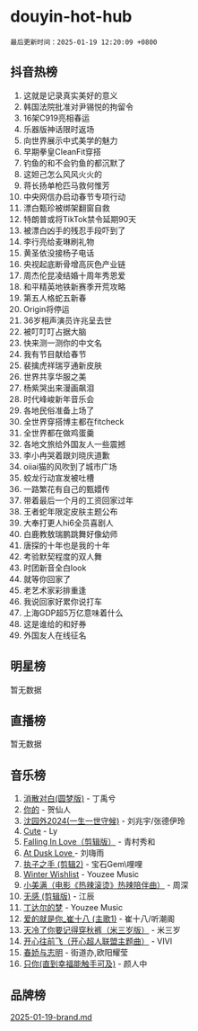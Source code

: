# douyin-hot-hub

`最后更新时间：2025-01-19 12:20:09 +0800`

## 抖音热榜

1. 这就是记录真实美好的意义
1. 韩国法院批准对尹锡悦的拘留令
1. 16架C919亮相春运
1. 乐器版神话限时返场
1. 向世界展示中式美学的魅力
1. 早期拳皇CleanFit穿搭
1. 钓鱼的和不会钓鱼的都沉默了
1. 这妲己怎么风风火火的
1. 蒋长扬单枪匹马救何惟芳
1. 中央网信办启动春节专项行动
1. 漂白甄珍被绑架翻窗自救
1. 特朗普或将TikTok禁令延期90天
1. 被漂白凶手的残忍手段吓到了
1. 李行亮给麦琳刷礼物
1. 黄圣依没接杨子电话
1. 央视起底断骨增高灰色产业链
1. 周杰伦昆凌结婚十周年秀恩爱
1. 和平精英地铁新赛季开荒攻略
1. 第五人格蛇五新春
1. Origin将停运
1. 36岁相声演员许兆呈去世
1. 被叮叮叮占据大脑
1. 快来测一测你的中文名
1. 我有节目献给春节
1. 裴擒虎祥瑞亨通新皮肤
1. 世界共享华服之美
1. 杨紫哭出来漫画飙泪
1. 时代峰峻新年音乐会
1. 各地民俗准备上场了
1. 全世界穿搭博主都在fitcheck
1. 全世界都在做鸡蛋羹
1. 各地文旅给外国友人一些震撼
1. 李小冉哭着跟刘晓庆道歉
1. oiiai猫的风吹到了城市广场
1. 蛟龙行动宣发被吐槽
1. 一路繁花有自己的甄嬛传
1. 带着最后一个月的工资回家过年
1. 王者蛇年限定皮肤主题公布
1. 大奉打更人hi6全员喜剧人
1. 白鹿教敖瑞鹏跳舞好像幼师
1. 唐探的十年也是我的十年
1. 考验默契程度的双人舞
1. 时团新音全白look
1. 就等你回家了
1. 老艺术家彩排重逢
1. 我说回家好累你说打车
1. 上海GDP超5万亿意味着什么
1. 这是谁给的和好券
1. 外国友人在线征名

## 明星榜

暂无数据

## 直播榜

暂无数据

## 音乐榜

1. [消散对白(圆梦版)](https://sf5-hl-cdn-tos.douyinstatic.com/obj/tos-cn-ve-2774/og4jB5I5IizzoZVAAAzWgBMAsMDWoArfwBOiFs) - 丁禹兮
1. [你的](https://sf5-hl-cdn-tos.douyinstatic.com/obj/tos-cn-ve-2774/oYuIeKf42jB7sEV6B2upMdpYAgfrQWj0FeRegh) - 贺仙人
1. [沈园外2024(一生一世守候)](https://sf5-hl-cdn-tos.douyinstatic.com/obj/tos-cn-ve-2774/oAIYMHGCmKaYKFDd6FZBf9AfMfx1eErAAEJAFH) - 刘兆宇/张德伊玲
1. [Cute](https://sf5-hl-cdn-tos.douyinstatic.com/obj/tos-cn-ve-2774/o4IbIzHWKAAB4wsS5qMBRiiAlEBGTpQRNfFvuo) - Ly
1. [Falling In Love（剪辑版）](https://sf5-hl-cdn-tos.douyinstatic.com/obj/tos-cn-ve-2774/o8ajpA8zzgBPahbBIO8AcKGBLJezFCRd1wfP9f) - 青村秀和
1. [ At Dusk  Love ](https://sf5-hl-cdn-tos.douyinstatic.com/obj/tos-cn-ve-2774/o8CrpCf5CaYgI4ZrtQgMQAFEfuGqNnRSDQAPBc) - 刘嗨雨
1. [执子之手 (剪辑2)](https://sf5-hl-cdn-tos.douyinstatic.com/obj/tos-cn-ve-2774/oUoZLQjCc31XzqsBnBQUNgeKtYPBcgbFDwtfcu) - 宝石Gem\哩哩
1. [Winter Wishlist](https://sf5-hl-cdn-tos.douyinstatic.com/obj/tos-cn-ve-2774/oIIgUOeamCFCVAzxN6MFRLIBlLGpUqQxeeHrLE) - Youzee Music
1. [小美满（电影《热辣滚烫》热辣陪伴曲）](https://sf3-cdn-tos.douyinstatic.com/obj/tos-cn-ve-2774/o0GAn2lSgfZIDUgtevCGDQYnFg4CwnrBaxbTZL) - 周深
1. [无感 (剪辑版)](https://sf6-cdn-tos.douyinstatic.com/obj/tos-cn-ve-2774/o0eIsUzJBDlQaQFC5OFlgbMEZC1TFYBftOBn6p) - 江辰
1. [丁达尔的梦](https://sf5-hl-cdn-tos.douyinstatic.com/obj/tos-cn-ve-2774/oMU3WirUZBVQkAC9ccG5P2IQirziZM2RTInUY) - Youzee Music
1. [爱的就是你_崔十八 (主歌1)](https://sf5-hl-cdn-tos.douyinstatic.com/obj/tos-cn-ve-2774/oI5BO5DhFZ6UTcNCnZaOCBLtZ7WIMQGfgnXf5E) - 崔十八/听潮阁
1. [天冷了你要记得穿秋裤（米三岁版）](https://sf5-hl-cdn-tos.douyinstatic.com/obj/tos-cn-ve-2774/oQlIwVIDWiZ6BQilAorS7MA0AgCkQDvcZAdm1) - 米三岁
1. [开心往前飞（开心超人联盟主题曲）](https://sf5-hl-cdn-tos.douyinstatic.com/obj/tos-cn-ve-2774/9d8fb7c82cf1421fb93a9fe925275e0a) - VIVI
1. [春娇与志明](https://sf5-hl-cdn-tos.douyinstatic.com/obj/tos-cn-ve-2774/e530d8fceb7044b39707d7f9ff54add1) - 街道办,欧阳耀莹
1. [只你(直到幸福能触手可及)](https://sf5-hl-cdn-tos.douyinstatic.com/obj/tos-cn-ve-2774/o0lBkRDzFTeaVSUz3ZZSCBVtZ5DIMQGfgmEAuE) - 颜人中

## 品牌榜

[2025-01-19-brand.md](2025-01-19-brand.md)
